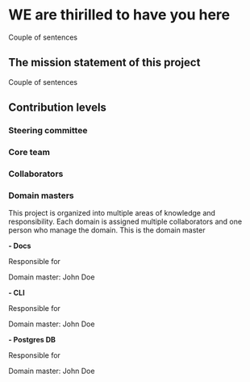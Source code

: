 # WE are thirilled to have you here

Couple of sentences

## The mission statement of this project

Couple of sentences

## Contribution levels

### Steering committee

### Core team

### Collaborators

### Domain masters

This project is organized into multiple areas of knowledge and responsibility. Each domain is assigned multiple collaborators and one person who manage the domain. This is the domain master

**- Docs**

Responsible for 

Domain master: John Doe

**- CLI**

Responsible for 

Domain master: John Doe

**- Postgres DB**

Responsible for 

Domain master: John Doe




